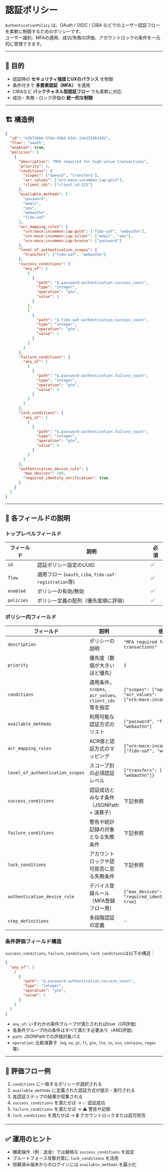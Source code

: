 # 認証ポリシー

`AuthenticationPolicy` は、OAuth / OIDC / CIBA などでのユーザー認証フローを柔軟に制御するためのポリシーです。  
ユーザー識別、MFAの適用、成功/失敗の評価、アカウントロックの条件を一元的に管理できます。

---

## 🎯 目的

- 認証時の **セキュリティ強度とUXのバランス** を制御
- 条件付きで **多要素認証（MFA）** を適用
- CIBAなど **バックチャネル型認証フロー** でも柔軟に対応
- 成功・失敗・ロック評価の **統一的な制御**

---

## 🏗️ 構造例

```json
{
  "id": "e1bf16bb-57ab-43bd-814c-1de232db24d2",
  "flow": "oauth",
  "enabled": true,
  "policies": [
    {
      "description": "MFA required for high-value transactions",
      "priority": 1,
      "conditions": {
        "scopes": ["openid", "transfers"],
        "acr_values": ["urn:mace:incommon:iap:gold"],
        "client_ids": ["client-id-123"]
      },
      "available_methods": [
        "password",
        "email",
        "sms",
        "webauthn",
        "fido-uaf"
      ],
      "acr_mapping_rules": {
        "urn:mace:incommon:iap:gold": ["fido-uaf", "webauthn"],
        "urn:mace:incommon:iap:silver": ["email", "sms"],
        "urn:mace:incommon:iap:bronze": ["password"]
      },
      "level_of_authentication_scopes": {
        "transfers": ["fido-uaf", "webauthn"]
      },
      "success_conditions": {
        "any_of": [
          [
            {
              "path": "$.password-authentication.success_count",
              "type": "integer",
              "operation": "gte",
              "value": 1
            }
          ],
          [
            {
              "path": "$.fido-uaf-authentication.success_count",
              "type": "integer",
              "operation": "gte",
              "value": 1
            }
          ]
        ]
      },
      "failure_conditions": {
        "any_of": [
          [
            {
              "path": "$.password-authentication.failure_count",
              "type": "integer",
              "operation": "gte",
              "value": 5
            }
          ]
        ]
      },
      "lock_conditions": {
        "any_of": [
          [
            {
              "path": "$.password-authentication.failure_count",
              "type": "integer",
              "operation": "gte",
              "value": 5
            }
          ]
        ]
      },
      "authentication_device_rule": {
        "max_devices": 100,
        "required_identity_verification": true
      }
    }
  ]
}
```

---

## 🧩 各フィールドの説明

### トップレベルフィールド

| フィールド     | 説明                                 | 必須 |
|-----------|------------------------------------|----|
| `id`      | 認証ポリシー設定のUUID                      | ✅  |
| `flow`    | 適用フロー (`oauth`, `ciba`, `fido-uaf-registration`等) | ✅  |
| `enabled` | ポリシーの有効/無効                         | ✅  |
| `policies` | ポリシー定義の配列（優先度順に評価）                 | ✅  |

### ポリシー内フィールド

| フィールド                              | 説明                                                  | 使用例                                                                 |
|------------------------------------|----------------------------------------------------|---------------------------------------------------------------------|
| `description`                      | ポリシーの説明                                            | `"MFA required for high-value transactions"`                       |
| `priority`                         | 優先度（数値が大きいほど優先）                                  | `1`                                                                 |
| `conditions`                       | 適用条件。`scopes`, `acr_values`, `client_ids`等を指定       | `{"scopes": ["openid"], "acr_values": ["urn:mace:incommon:iap:gold"]}` |
| `available_methods`                | 利用可能な認証方式のリスト                                     | `["password", "fido-uaf", "webauthn"]`                              |
| `acr_mapping_rules`                | ACR値と認証方式のマッピング                                   | `{"urn:mace:incommon:iap:gold": ["fido-uaf", "webauthn"]}`          |
| `level_of_authentication_scopes`   | スコープ別の必須認証レベル                                     | `{"transfers": ["fido-uaf", "webauthn"]}`                           |
| `success_conditions`               | 認証成功とみなす条件（JSONPath + 演算子）                        | 下記参照                                                                |
| `failure_conditions`               | 警告や統計記録の対象となる失敗条件                                 | 下記参照                                                                |
| `lock_conditions`                  | アカウントロックや認可拒否に至る失敗条件                               | 下記参照                                                                |
| `authentication_device_rule`       | デバイス登録ルール（MFA登録フロー用）                              | `{"max_devices": 100, "required_identity_verification": true}`      |
| `step_definitions`                 | 多段階認証の定義                                           | -                                                                   |

### 条件評価フィールド構造

`success_conditions`, `failure_conditions`, `lock_conditions`は以下の構造：

```json
{
  "any_of": [
    [
      {
        "path": "$.password-authentication.success_count",
        "type": "integer",
        "operation": "gte",
        "value": 1
      }
    ]
  ]
}
```

- `any_of`: いずれかの条件グループが満たされればtrue（OR評価）
- 各条件グループ内の条件はすべて満たす必要あり（AND評価）
- `path`: JSONPathでの評価対象パス
- `operation`: 比較演算子（`eq`, `ne`, `gt`, `lt`, `gte`, `lte`, `in`, `nin`, `contains`, `regex`等）

---

## 🔁 評価フロー例

1. `conditions` に一致するポリシーが選択される
2. `available_methods` に定義された認証方式が提示・実行される
3. 各認証ステップの結果が収集される
4. `success_conditions` を満たせば → ✅ 認証成功
5. `failure_conditions` を満たせば → ⚠️ 警告や記録
6. `lock_conditions` を満たせば → 🔒 アカウントロックまたは認可拒否

---

## ✅ 運用のヒント

- 機密操作（例：送金）では厳格な `success_conditions` を設定
- ブルートフォース攻撃対策に `lock_conditions` を活用
- 信頼済み端末からのログインには `available_methods` を最小化
